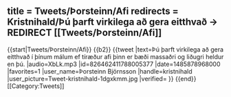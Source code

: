 title = Tweets/Þorsteinn/Afi
redirects = Kristnihald/Þú þarft virkilega að gera eitthvað -> REDIRECT [[Tweets/Þorsteinn/Afi]]
---

{{start|Tweets/Þorsteinn/Afi}}
{{b2}}
{{tweet
|text=Þú þarft virkilega að gera eitthvað í þínum málum ef tíræður afi þinn er bæði massaðri og liðugri heldur en þú.
|audio=XbLk.mp3
|id=826462411788005377
|date=1485878968000
|favorites=1
|user_name=Þorsteinn Björnsson
|handle=kristnihald
|user_picture=Tweet-kristnihald-1dgxkmm.jpg
|verified=
}}
{{end}}<noinclude>
[[Category:Tweets]]
</noinclude>